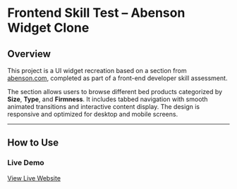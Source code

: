 # Frontend Skill Test – Abenson Widget Clone

## Overview

This project is a UI widget recreation based on a section from [abenson.com](https://www.abenson.com), completed as part of a front-end developer skill assessment.

The section allows users to browse different bed products categorized by **Size**, **Type**, and **Firmness**. It includes tabbed navigation with smooth animated transitions and interactive content display. The design is responsive and optimized for desktop and mobile screens.

---

## How to Use

### Live Demo
[View Live Website]([https://yourusername.github.io/abenson-widget-clone](https://markies07.github.io/Front-end-Skill-Test/))
